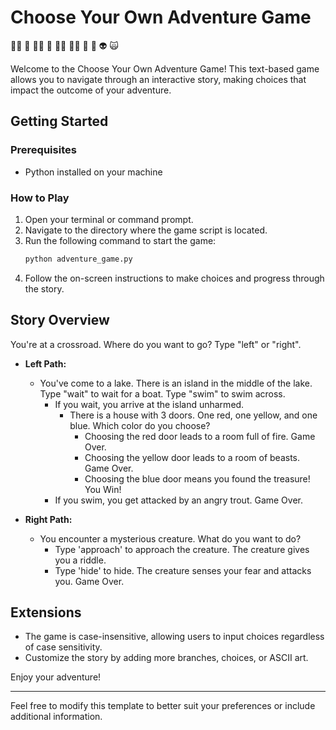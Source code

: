 # Choose Your Own Adventure Game

🧞‍♂️ 🐊 🧙‍♂️ 🧟 🧚‍♂️ 🧝‍♂️ 🥷 🤖 👽 🙀

Welcome to the Choose Your Own Adventure Game! This text-based game allows you to navigate through an interactive story, making choices that impact the outcome of your adventure.

## Getting Started

### Prerequisites
- Python installed on your machine

### How to Play
1. Open your terminal or command prompt.
2. Navigate to the directory where the game script is located.
3. Run the following command to start the game:
    ```bash
    python adventure_game.py
    ```
4. Follow the on-screen instructions to make choices and progress through the story.

## Story Overview

You're at a crossroad. Where do you want to go? Type "left" or "right".

- **Left Path:**
  - You've come to a lake. There is an island in the middle of the lake. Type "wait" to wait for a boat. Type "swim" to swim across.
    - If you wait, you arrive at the island unharmed.
      - There is a house with 3 doors. One red, one yellow, and one blue. Which color do you choose?
        - Choosing the red door leads to a room full of fire. Game Over.
        - Choosing the yellow door leads to a room of beasts. Game Over.
        - Choosing the blue door means you found the treasure! You Win!
    - If you swim, you get attacked by an angry trout. Game Over.

- **Right Path:**
  - You encounter a mysterious creature. What do you want to do?
    - Type 'approach' to approach the creature. The creature gives you a riddle.
    - Type 'hide' to hide. The creature senses your fear and attacks you. Game Over.

## Extensions

- The game is case-insensitive, allowing users to input choices regardless of case sensitivity.
- Customize the story by adding more branches, choices, or ASCII art.

Enjoy your adventure!

---

Feel free to modify this template to better suit your preferences or include additional information.